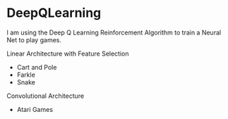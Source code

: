 # DeepQLearning
I am using the Deep Q Learning Reinforcement Algorithm to train a Neural Net to play games.

Linear Architecture with Feature Selection
- Cart and Pole
- Farkle
- Snake

Convolutional Architecture
- Atari Games
